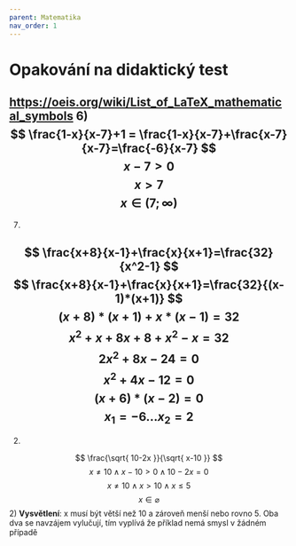```yaml
---
parent: Matematika
nav_order: 1
---
```

# Opakování na didaktický test
https://oeis.org/wiki/List_of_LaTeX_mathematical_symbols
6)
$$
\frac{1-x}{x-7}+1 = \frac{1-x}{x-7}+\frac{x-7}{x-7}=\frac{-6}{x-7}
$$
$$
x-7 > 0
$$
$$
x > 7
$$
$$
x \in (7;\infty)
$$
---
7)
$$
\frac{x+8}{x-1}+\frac{x}{x+1}=\frac{32}{x^2-1} 
$$
$$
\frac{x+8}{x-1}+\frac{x}{x+1}=\frac{32}{(x-1)*(x+1)} 
$$
$$
(x+8)*(x+1)+x*(x-1)=32
$$
$$
x^2+x+8x+8+x^2-x=32
$$
$$
2x^2+8x-24=0
$$
$$
x^2+4x-12=0
$$
$$
(x+6)*(x-2)=0
$$
$$
x_{1} = -6
\dots
x_{2}= 2
$$
---
2)
$$
\frac{\sqrt{ 10-2x }}{\sqrt{ x-10 }}
$$
$$
x\neq 10 \wedge x-10>0 \wedge 10-2x=0
$$
$$
x\neq 10 \wedge x>10 \wedge x\leq 5
$$
$$
x \in \varnothing
$$
2) **Vysvětlení**: x musí být větší než 10 a zároveň menší nebo rovno 5. Oba dva se navzájem vylučují, tím vyplívá že příklad nemá smysl v žádném případě